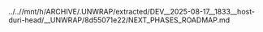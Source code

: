../..//mnt/h/ARCHIVE/.UNWRAP/extracted/DEV__2025-08-17__1833__host-duri-head/__UNWRAP/8d55071e22/NEXT_PHASES_ROADMAP.md